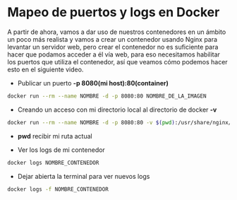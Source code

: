 # Mapeo de puertos y logs en Docker

A partir de ahora, vamos a dar uso de nuestros contenedores en un ámbito un poco más realista y vamos a crear un contenedor usando Nginx para levantar un servidor web, pero crear el contenedor no es suficiente para hacer que podamos acceder a él vía web, para eso necesitamos habilitar los puertos que utiliza el contenedor, así que veamos cómo podemos hacer esto en el siguiente video.

* Publicar un puerto **-p 8080(mi host):80(container)**
```sh
docker run --rm --name NOMBRE -d -p 8080:80 NOMBRE_DE_LA_IMAGEN
```

* Creando un acceso con mi directorio local al directorio de docker **-v**

```sh
docker run --rm --name NOMBRE -d -p 8080:80 -v $(pwd):/usr/share/nginx/html  NOMBRE_DE_LA_IMAGEN
```

* **pwd** recibir mi ruta actual

* Ver los logs de mi contenedor

```sh
docker logs NOMBRE_CONTENEDOR
```

* Dejar abierta la terminal para ver nuevos logs

```sh
docker logs -f NOMBRE_CONTENEDOR
```